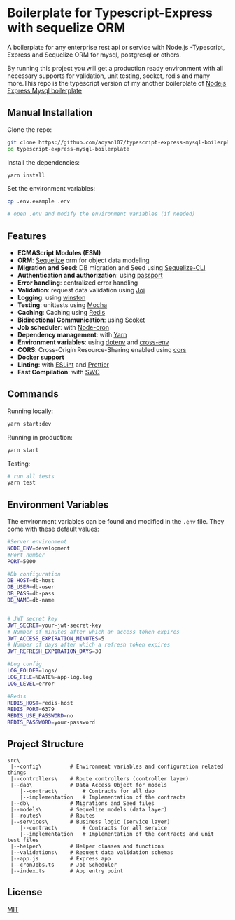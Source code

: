 # Boilerplate for Typescript-Express with sequelize ORM

A boilerplate for any enterprise rest api or service with Node.js -Typescript, Express and Sequelize ORM for mysql, postgresql or others.

By running this project you will get a production ready environment with all necessary supports for validation, unit testing, socket, redis and many more.This repo is the typescript version of my another boilerplate of [Nodejs Express Mysql boilerplate](https://github.com/aoyan107/node-express-mysql-boilerplate)

## Manual Installation

Clone the repo:

```bash
git clone https://github.com/aoyan107/typescript-express-mysql-boilerplate
cd typescript-express-mysql-boilerplate
```

Install the dependencies:

```bash
yarn install
```

Set the environment variables:

```bash
cp .env.example .env

# open .env and modify the environment variables (if needed)
```


## Features

- **ECMAScript Modules (ESM)**
- **ORM**: [Sequelize](https://sequelize.org/)  orm for object data modeling
- **Migration and Seed**: DB migration and Seed using [Sequelize-CLI](https://github.com/sequelize/cli) 
- **Authentication and authorization**: using [passport](http://www.passportjs.org)
- **Error handling**: centralized error handling
- **Validation**: request data validation using [Joi](https://github.com/hapijs/joi)
- **Logging**: using [winston](https://github.com/winstonjs/winston) 
- **Testing**: unittests using [Mocha](https://mochajs.org/)
- **Caching**: Caching using [Redis](https://redis.io/)
- **Bidirectional Communication**: using [Scoket](https://socket.io/)
- **Job scheduler**: with [Node-cron](https://www.npmjs.com/package/node-cron)
- **Dependency management**: with [Yarn](https://yarnpkg.com)
- **Environment variables**: using [dotenv](https://github.com/motdotla/dotenv) and [cross-env](https://github.com/kentcdodds/cross-env#readme)
- **CORS**: Cross-Origin Resource-Sharing enabled using [cors](https://github.com/expressjs/cors)
- **Docker support**
- **Linting**: with [ESLint](https://eslint.org) and [Prettier](https://prettier.io)
- **Fast Compilation**: with [SWC](https://swc.rs/) 

## Commands

Running locally:

```bash
yarn start:dev
```

Running in production:

```bash
yarn start
```

Testing:

```bash
# run all tests
yarn test

```

## Environment Variables

The environment variables can be found and modified in the `.env` file. They come with these default values:

```bash
#Server environment
NODE_ENV=development
#Port number
PORT=5000

#Db configuration
DB_HOST=db-host
DB_USER=db-user
DB_PASS=db-pass
DB_NAME=db-name


# JWT secret key
JWT_SECRET=your-jwt-secret-key
# Number of minutes after which an access token expires
JWT_ACCESS_EXPIRATION_MINUTES=5
# Number of days after which a refresh token expires
JWT_REFRESH_EXPIRATION_DAYS=30

#Log config
LOG_FOLDER=logs/
LOG_FILE=%DATE%-app-log.log
LOG_LEVEL=error

#Redis
REDIS_HOST=redis-host
REDIS_PORT=6379
REDIS_USE_PASSWORD=no
REDIS_PASSWORD=your-password

```

## Project Structure

```
src\
 |--config\         # Environment variables and configuration related things
 |--controllers\    # Route controllers (controller layer)
 |--dao\            # Data Access Object for models
 	|--contract\		# Contracts for all dao
 	|--implementation 	# Implementation of the contracts
 |--db\             # Migrations and Seed files
 |--models\         # Sequelize models (data layer)
 |--routes\         # Routes
 |--services\       # Business logic (service layer)
  	|--contract\		# Contracts for all service
 	|--implementation 	# Implementation of the contracts and unit test files
 |--helper\         # Helper classes and functions
 |--validations\    # Request data validation schemas
 |--app.js          # Express app
 |--cronJobs.ts     # Job Scheduler
 |--index.ts        # App entry point
```

## License

[MIT](LICENSE)
